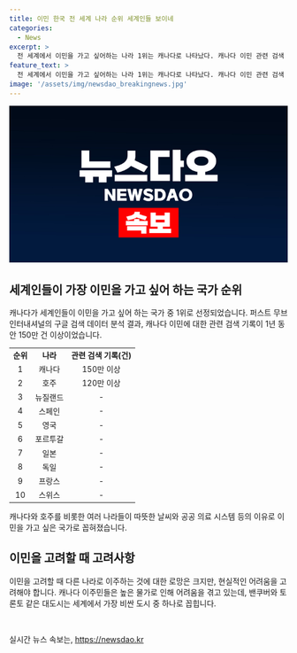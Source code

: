 ```yaml
---
title: 이민 한국 전 세계 나라 순위 세계인들 보이네
categories:
  - News
excerpt: >
  전 세계에서 이민을 가고 싶어하는 나라 1위는 캐나다로 나타났다. 캐나다 이민 관련 검색 기록이 150만건 이상으로 기록되었으며, 호주가 2위를 차지했다. 높은 물가와 미국의 반이민 정서로 미국은 순위권을 밀렸고, 일본은 아시아에서 유일하게 순위권에 포함되었다. 이외에도 뉴질랜드, 스페인, 영국, 포르투갈, 일본, 독일, 프랑스, 스위스가 순위에 포함되었다.
feature_text: >
  전 세계에서 이민을 가고 싶어하는 나라 1위는 캐나다로 나타났다. 캐나다 이민 관련 검색 기록이 150만건 이상으로 기록되었으며, 호주가 2위를 차지했다. 높은 물가와 미국의 반이민 정서로 미국은 순위권을 밀렸고, 일본은 아시아에서 유일하게 순위권에 포함되었다. 이외에도 뉴질랜드, 스페인, 영국, 포르투갈, 일본, 독일, 프랑스, 스위스가 순위에 포함되었다.
image: '/assets/img/newsdao_breakingnews.jpg'
---
```


<p><img src="/assets/img/newsdao_breakingnews.jpg" alt="firstkoreanews 속보" /></p>

<h2 data-ke-size="size26">세계인들이 가장 이민을 가고 싶어 하는 국가 순위</h2>

<p data-ke-size="size16">캐나다가 세계인들이 이민을 가고 싶어 하는 국가 중 1위로 선정되었습니다. 퍼스트 무브 인터내셔널의 구글 검색 데이터 분석 결과, 캐나다 이민에 대한 관련 검색 기록이 1년 동안 150만 건 이상이었습니다.</p>

<table>
  <tbody>
    <tr>
      <td style="text-align: center; height: 17px;"><b>순위</b></td>
      <td style="text-align: center; height: 17px;"><b>나라</b></td>
      <td style="text-align: center; height: 17px;"><b>관련 검색 기록(건)</b></td>
    </tr>
    <tr>
      <td style="text-align: center; height: 17px;">1</td>
      <td style="text-align: center; height: 17px;">캐나다</td>
      <td style="text-align: center; height: 17px;">150만 이상</td>
    </tr>
    <tr>
      <td style="text-align: center; height: 17px;">2</td>
      <td style="text-align: center; height: 17px;">호주</td>
      <td style="text-align: center; height: 17px;">120만 이상</td>
    </tr>
    <tr>
      <td style="text-align: center; height: 17px;">3</td>
      <td style="text-align: center; height: 17px;">뉴질랜드</td>
      <td style="text-align: center; height: 17px;">-</td>
    </tr>
    <tr>
      <td style="text-align: center; height: 17px;">4</td>
      <td style="text-align: center; height: 17px;">스페인</td>
      <td style="text-align: center; height: 17px;">-</td>
    </tr>
    <tr>
      <td style="text-align: center; height: 17px;">5</td>
      <td style="text-align: center; height: 17px;">영국</td>
      <td style="text-align: center; height: 17px;">-</td>
    </tr>
    <tr>
      <td style="text-align: center; height: 17px;">6</td>
      <td style="text-align: center; height: 17px;">포르투갈</td>
      <td style="text-align: center; height: 17px;">-</td>
    </tr>
    <tr>
      <td style="text-align: center; height: 17px;">7</td>
      <td style="text-align: center; height: 17px;">일본</td>
      <td style="text-align: center; height: 17px;">-</td>
    </tr>
    <tr>
      <td style="text-align: center; height: 17px;">8</td>
      <td style="text-align: center; height: 17px;">독일</td>
      <td style="text-align: center; height: 17px;">-</td>
    </tr>
    <tr>
      <td style="text-align: center; height: 17px;">9</td>
      <td style="text-align: center; height: 17px;">프랑스</td>
      <td style="text-align: center; height: 17px;">-</td>
    </tr>
    <tr>
      <td style="text-align: center; height: 17px;">10</td>
      <td style="text-align: center; height: 17px;">스위스</td>
      <td style="text-align: center; height: 17px;">-</td>
    </tr>
  </tbody>
</table>

<p data-ke-size="size16">캐나다와 호주를 비롯한 여러 나라들이 따뜻한 날씨와 공공 의료 시스템 등의 이유로 이민을 가고 싶은 국가로 꼽혀졌습니다.</p>

<h2 data-ke-size="size26">이민을 고려할 때 고려사항</h2>

<p data-ke-size="size16">이민을 고려할 때 다른 나라로 이주하는 것에 대한 로망은 크지만, 현실적인 어려움을 고려해야 합니다. 캐나다 이주민들은 높은 물가로 인해 어려움을 겪고 있는데, 밴쿠버와 토론토 같은 대도시는 세계에서 가장 비싼 도시 중 하나로 꼽힙니다.</p>

<p data-ke-size="size16">&nbsp;</p>
실시간 뉴스 속보는, <a href="https://newsdao.kr" rel="dofollow">https://newsdao.kr</a>


